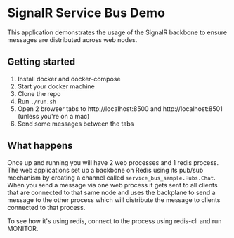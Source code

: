 # SignalR Service Bus Demo

This application demonstrates the usage of the SignalR backbone to ensure messages are distributed across web nodes.

## Getting started

1. Install docker and docker-compose
2. Start your docker machine
3. Clone the repo
4. Run ``./run.sh``
5. Open 2 browser tabs to http://localhost:8500 and http://localhost:8501 (unless you're on a mac)
6. Send some messages between the tabs

## What happens

Once up and running you will have 2 web processes and 1 redis process. The web applications set up a backbone on Redis using its pub/sub mechanism by creating a channel called ``service_bus_sample.Hubs.Chat``. When you send a message via one web process it gets sent to all clients that are connected to that same node and uses the backplane to send a message to the other process which will distribute the message to clients connected to that process.

To see how it's using redis, connect to the process using redis-cli and run MONITOR.